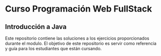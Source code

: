 # Curso Programación Web FullStack 

## Introducción a Java
Este repositorio contiene las soluciones a los ejercicios proporcionados durante el modulo. El objetivo de este repositorio es servir como referencia y guía para los estudiantes que están cursando.